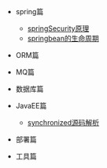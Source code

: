 



* spring篇

  * [springSecurity原理](spring/security/springsecurity.md)
  * [springbean的生命周期](spring/springbean.md)

* ORM篇

  
 
* MQ篇

 

* 数据库篇



* JavaEE篇
  * [synchronized源码解析](javaee/synchronized.md)

* 部署篇

* 工具篇
